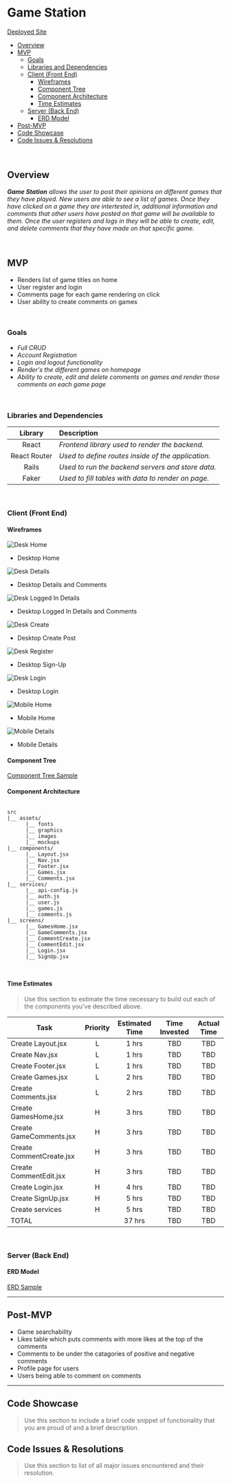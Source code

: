 # Game Station

[Deployed Site](https://pedantic-snyder-2b183d.netlify.app/)

- [Overview](#overview)
- [MVP](#mvp)
  - [Goals](#goals)
  - [Libraries and Dependencies](#libraries-and-dependencies)
  - [Client (Front End)](#client-front-end)
    - [Wireframes](#wireframes)
    - [Component Tree](#component-tree)
    - [Component Architecture](#component-architecture)
    - [Time Estimates](#time-estimates)
  - [Server (Back End)](#server-back-end)
    - [ERD Model](#erd-model)
- [Post-MVP](#post-mvp)
- [Code Showcase](#code-showcase)
- [Code Issues & Resolutions](#code-issues--resolutions)

<br>

## Overview

_**Game Station** allows the user to post their opinions on different games that they have played. New users are able to see a list of games. Once they have clicked on a game they are intertested in, additional information and comments that other users have posted on that game will be available to them. Once the user registers and logs in they will be able to create, edit, and delete comments that they have made on that specific game._



<br>

## MVP

- Renders list of game titles on home
- User register and login
- Comments page for each game rendering on click
- User ability to create comments on games


<br>

### Goals

- _Full CRUD_
- _Account Registration_
- _Login and logout functionality_
- _Render's the different games on homepage_
- _Ability to create, edit and delete comments on games and render those comments on each game page_

<br>

### Libraries and Dependencies

|     Library      | Description                                        |
| :--------------: | :------------------------------------------------- |
|      React       | _Frontend library used to render the backend._     |
|   React Router   | _Used to define routes inside of the application._ |
|      Rails       | _Used to run the backend servers and store data._  |
|      Faker       | _Used to fill tables with data to render on page._ |

<br>

### Client (Front End)

#### Wireframes

![Desk Home](https://i.imgur.com/CEGnQUw.png")

- Desktop Home

![Desk Details](https://i.imgur.com/rOTdDCi.png")

- Desktop Details and Comments

![Desk Logged In Details](https://i.imgur.com/cGwothN.png")

- Desktop Logged In Details and Comments

![Desk Create](https://i.imgur.com/PeU9WYn.png")

- Desktop Create Post

![Desk Register](https://i.imgur.com/v7bBCOr.png")

- Desktop Sign-Up

![Desk Login](https://i.imgur.com/MOXNIQg.png")

- Desktop Login

![Mobile Home](https://i.imgur.com/YPG3Gu6.png")

- Mobile Home

![Mobile Details](https://i.imgur.com/IqfDVnx.png")

- Mobile Details

#### Component Tree

[Component Tree Sample](https://i.imgur.com/kN7f75E.png")

#### Component Architecture

``` structure

src
|__ assets/
      |__ fonts
      |__ graphics
      |__ images
      |__ mockups
|__ components/
      |__ Layout.jsx
      |__ Nav.jsx
      |__ Footer.jsx
      |__ Games.jsx
      |__ Comments.jsx
|__ services/
      |__ api-config.js
      |__ auth.js
      |__ user.js
      |__ games.js
      |__ comments.js
|__ screens/
      |__ GamesHome.jsx
      |__ GameComments.jsx
      |__ CommentCreate.jsx
      |__ CommentEdit.jsx
      |__ Login.jsx
      |__ SignUp.jsx
      


```

#### Time Estimates

> Use this section to estimate the time necessary to build out each of the components you've described above.

| Task                    | Priority | Estimated Time | Time Invested | Actual Time   |
| ----------------------- | :------: | :------------: | :-----------: | :-----------: |
| Create Layout.jsx       |    L     |     1 hrs      |     TBD       |     TBD       |
| Create Nav.jsx          |    L     |     1 hrs      |     TBD       |     TBD       |
| Create Footer.jsx       |    L     |     1 hrs      |     TBD       |     TBD       |
| Create Games.jsx        |    L     |     2 hrs      |     TBD       |     TBD       |
| Create Comments.jsx     |    L     |     2 hrs      |     TBD       |     TBD       |
| Create GamesHome.jsx    |    H     |     3 hrs      |     TBD       |     TBD       |
| Create GameComments.jsx |    H     |     3 hrs      |     TBD       |     TBD       |
| Create CommentCreate.jsx|    H     |     3 hrs      |     TBD       |     TBD       |
| Create CommentEdit.jsx  |    H     |     3 hrs      |     TBD       |     TBD       |
| Create Login.jsx        |    H     |     4 hrs      |     TBD       |     TBD       |
| Create SignUp.jsx       |    H     |     5 hrs      |     TBD       |     TBD       |
| Create services         |    H     |     5 hrs      |     TBD       |     TBD       |
| TOTAL                   |          |     37 hrs     |     TBD       |     TBD       |


<br>

### Server (Back End)

#### ERD Model

[ERD Sample](https://ibb.co/vm94hnL)
<br>

***

## Post-MVP

- Game searchability
- Likes table which puts comments with more likes at the top of the comments
- Comments to be under the catagories of positive and negative comments
- Profile page for users
- Users being able to comment on comments

***

## Code Showcase

> Use this section to include a brief code snippet of functionality that you are proud of and a brief description.

## Code Issues & Resolutions

> Use this section to list of all major issues encountered and their resolution.
